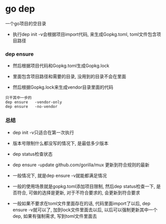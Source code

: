 # go dep

一个go项目的空目录

* 执行dep init -v会根据项目import代码, 来生成Gopkg.toml, toml文件包含项目路径


### dep ensure

* 然后根据项目代码和Gopkg.toml生成Gopkg.lock

* 里面包含项目路径和需要的目录, 没用到的目录不会在里面

* 然后根据Gopkg.lock来生成vendor目录里面的代码

```
只干其中一步的
dep ensure   -vendor-only
dep ensure   -no-vendor

```

### 总结
* dep init -v只适合在第一次执行
* 版本号限制什么都没写的情况下, 是最低多少版本
* dep status检查状态
* dep ensure   -update github.com/gorilla/mux 更新到符合规则的最新
* 一般情况下, 就是dep ensure -v就能都满足情况
* 一般的使用场景就是gopkg.toml添加项目限制, 然后dep status检查一下, 是否符合, 可做的选择是更新, 对于不符合要求的, 会更新到符合要求

* 一般如果不要求在toml文件里面存在的话, 代码里面import了以后, dep ensure -v就可以了, 加到lock文件里面去以后, 以后可以强制更新其中一个dep, 如果有强制需求, 写到toml文件里面去
